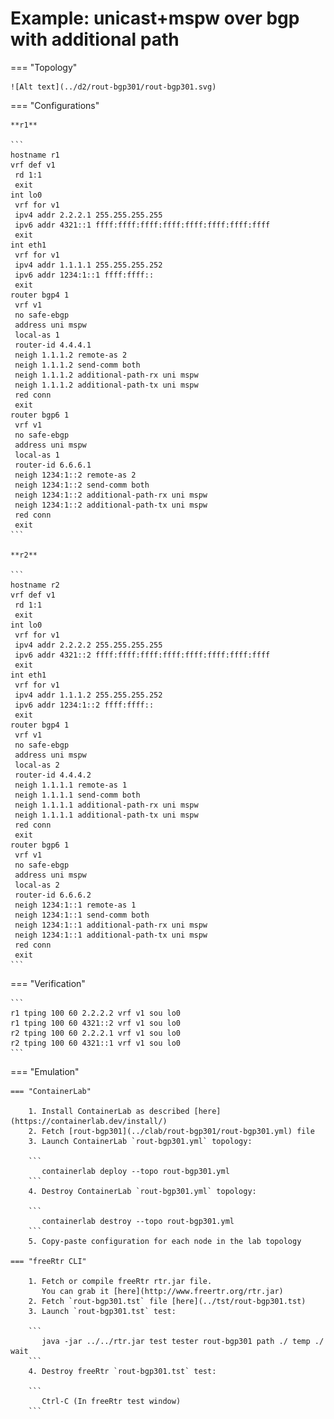 # Example: unicast+mspw over bgp with additional path

=== "Topology"

    ![Alt text](../d2/rout-bgp301/rout-bgp301.svg)

=== "Configurations"

    **r1**

    ```
    hostname r1
    vrf def v1
     rd 1:1
     exit
    int lo0
     vrf for v1
     ipv4 addr 2.2.2.1 255.255.255.255
     ipv6 addr 4321::1 ffff:ffff:ffff:ffff:ffff:ffff:ffff:ffff
     exit
    int eth1
     vrf for v1
     ipv4 addr 1.1.1.1 255.255.255.252
     ipv6 addr 1234:1::1 ffff:ffff::
     exit
    router bgp4 1
     vrf v1
     no safe-ebgp
     address uni mspw
     local-as 1
     router-id 4.4.4.1
     neigh 1.1.1.2 remote-as 2
     neigh 1.1.1.2 send-comm both
     neigh 1.1.1.2 additional-path-rx uni mspw
     neigh 1.1.1.2 additional-path-tx uni mspw
     red conn
     exit
    router bgp6 1
     vrf v1
     no safe-ebgp
     address uni mspw
     local-as 1
     router-id 6.6.6.1
     neigh 1234:1::2 remote-as 2
     neigh 1234:1::2 send-comm both
     neigh 1234:1::2 additional-path-rx uni mspw
     neigh 1234:1::2 additional-path-tx uni mspw
     red conn
     exit
    ```

    **r2**

    ```
    hostname r2
    vrf def v1
     rd 1:1
     exit
    int lo0
     vrf for v1
     ipv4 addr 2.2.2.2 255.255.255.255
     ipv6 addr 4321::2 ffff:ffff:ffff:ffff:ffff:ffff:ffff:ffff
     exit
    int eth1
     vrf for v1
     ipv4 addr 1.1.1.2 255.255.255.252
     ipv6 addr 1234:1::2 ffff:ffff::
     exit
    router bgp4 1
     vrf v1
     no safe-ebgp
     address uni mspw
     local-as 2
     router-id 4.4.4.2
     neigh 1.1.1.1 remote-as 1
     neigh 1.1.1.1 send-comm both
     neigh 1.1.1.1 additional-path-rx uni mspw
     neigh 1.1.1.1 additional-path-tx uni mspw
     red conn
     exit
    router bgp6 1
     vrf v1
     no safe-ebgp
     address uni mspw
     local-as 2
     router-id 6.6.6.2
     neigh 1234:1::1 remote-as 1
     neigh 1234:1::1 send-comm both
     neigh 1234:1::1 additional-path-rx uni mspw
     neigh 1234:1::1 additional-path-tx uni mspw
     red conn
     exit
    ```

=== "Verification"

    ```
    r1 tping 100 60 2.2.2.2 vrf v1 sou lo0
    r1 tping 100 60 4321::2 vrf v1 sou lo0
    r2 tping 100 60 2.2.2.1 vrf v1 sou lo0
    r2 tping 100 60 4321::1 vrf v1 sou lo0
    ```

=== "Emulation"

    === "ContainerLab"

        1. Install ContainerLab as described [here](https://containerlab.dev/install/)  
        2. Fetch [rout-bgp301](../clab/rout-bgp301/rout-bgp301.yml) file  
        3. Launch ContainerLab `rout-bgp301.yml` topology:  

        ```
           containerlab deploy --topo rout-bgp301.yml  
        ```
        4. Destroy ContainerLab `rout-bgp301.yml` topology:  

        ```
           containerlab destroy --topo rout-bgp301.yml  
        ```
        5. Copy-paste configuration for each node in the lab topology

    === "freeRtr CLI"

        1. Fetch or compile freeRtr rtr.jar file.  
           You can grab it [here](http://www.freertr.org/rtr.jar)  
        2. Fetch `rout-bgp301.tst` file [here](../tst/rout-bgp301.tst)  
        3. Launch `rout-bgp301.tst` test:  

        ```
           java -jar ../../rtr.jar test tester rout-bgp301 path ./ temp ./ wait
        ```
        4. Destroy freeRtr `rout-bgp301.tst` test:  

        ```
           Ctrl-C (In freeRtr test window)
        ```

